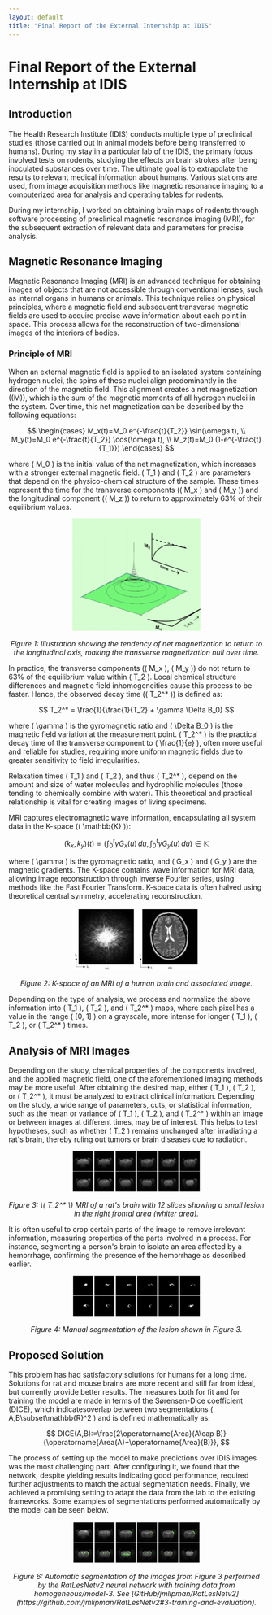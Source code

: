 ```yaml
---
layout: default
title: "Final Report of the External Internship at IDIS"
---
```


# Final Report of the External Internship at IDIS

## Introduction
The Health Research Institute (IDIS) conducts multiple type of preclinical studies (those carried out in animal models before being transferred to humans). During my stay in a particular lab of the IDIS, the primary focus involved tests on rodents, studying the effects on brain strokes after being inoculated substances over time. The ultimate goal is to extrapolate the results to relevant medical information about humans. Various stations are used, from image acquisition methods like magnetic resonance imaging to a computerized area for analysis and operating tables for rodents.

During my internship, I worked on obtaining brain maps of rodents through software processing of preclinical magnetic resonance imaging (MRI), for the subsequent extraction of relevant data and parameters for precise analysis.

## Magnetic Resonance Imaging

Magnetic Resonance Imaging (MRI) is an advanced technique for obtaining images of objects that are not accessible through conventional lenses, such as internal organs in humans or animals. This technique relies on physical principles, where a magnetic field and subsequent transverse magnetic fields are used to acquire precise wave information about each point in space. This process allows for the reconstruction of two-dimensional images of the interiors of bodies.

### Principle of MRI

When an external magnetic field is applied to an isolated system containing hydrogen nuclei, the spins of these nuclei align predominantly in the direction of the magnetic field. This alignment creates a net magnetization (\(M\)), which is the sum of the magnetic moments of all hydrogen nuclei in the system. Over time, this net magnetization can be described by the following equations:

$$
\begin{cases}
M_x(t)=M_0 e^{-\frac{t}{T_2}} \sin(\omega t), \\
M_y(t)=M_0 e^{-\frac{t}{T_2}} \cos(\omega t), \\
M_z(t)=M_0 (1-e^{-\frac{t}{T_1}})
\end{cases}
$$

where \( M_0 \) is the initial value of the net magnetization, which increases with a stronger external magnetic field. \( T_1 \) and \( T_2 \) are parameters that depend on the physico-chemical structure of the sample. These times represent the time for the transverse components (\( M_x \) and \( M_y \)) and the longitudinal component (\( M_z \)) to return to approximately 63% of their equilibrium values.

<p align="center">
  <img src="../imaxes/mxymz.png" alt="Figure 1" style="max-width: 50%;">
</p>
<p align="center">
  <em>Figure 1: Illustration showing the tendency of net magnetization to return to the longitudinal axis, making the transverse magnetization null over time.</em>
</p>

In practice, the transverse components (\( M_x \), \( M_y \)) do not return to 63% of the equilibrium value within \( T_2 \). Local chemical structure differences and magnetic field inhomogeneities cause this process to be faster. Hence, the observed decay time (\( T_2^* \)) is defined as:

$$
T_2^* = \frac{1}{\frac{1}{T_2} + \gamma \Delta B_0}
$$

where \( \gamma \) is the gyromagnetic ratio and \( \Delta B_0 \) is the magnetic field variation at the measurement point. \( T_2^* \) is the practical decay time of the transverse component to \( \frac{1}{e} \), often more useful and reliable for studies, requiring more uniform magnetic fields due to greater sensitivity to field irregularities.

Relaxation times \( T_1 \) and \( T_2 \), and thus \( T_2^* \), depend on the amount and size of water molecules and hydrophilic molecules (those tending to chemically combine with water). This theoretical and practical relationship is vital for creating images of living specimens.

MRI captures electromagnetic wave information, encapsulating all system data in the K-space (\( \mathbb{K} \)):

$$
(k_x, k_y)(t) = \left( \int_{0}^{t} \gamma G_x(u) \, du, \int_{0}^{t} \gamma G_y(u) \, du \right) \in \mathbb{K}
$$

where \( \gamma \) is the gyromagnetic ratio, and \( G_x \) and \( G_y \) are the magnetic gradients. The K-space contains wave information for MRI data, allowing image reconstruction through inverse Fourier series, using methods like the Fast Fourier Transform. K-space data is often halved using theoretical central symmetry, accelerating reconstruction.

<p align="center">
  <img src="../imaxes/kespacio.png" alt="Figure 2" style="max-width: 50%;">
</p>
<p align="center">
  <em>Figure 2: K-space of an MRI of a human brain and associated image.</em>
</p>

Depending on the type of analysis, we process and normalize the above information into \( T_1 \), \( T_2 \), and \( T_2^* \) maps, where each pixel has a value in the range \( [0, 1] \) on a grayscale, more intense for longer \( T_1 \), \( T_2 \), or \( T_2^* \) times.


## Analysis of MRI Images
Depending on the study, chemical properties of the components involved, and the applied magnetic field, one of the aforementioned imaging methods may be more useful. After obtaining the desired map, either \( T_1 \), \( T_2 \), or \( T_2^* \), it must be analyzed to extract clinical information. Depending on the study, a wide range of parameters, cuts, or statistical information, such as the mean or variance of \( T_1 \), \( T_2 \), and \( T_2^* \) within an image or between images at different times, may be of interest. This helps to test hypotheses, such as whether \( T_2 \) remains unchanged after irradiating a rat's brain, thereby ruling out tumors or brain diseases due to radiation.

<p align="center">
  <img src="../imaxes/scan.png" alt="Figure 3" style="max-width: 50%;">
</p>
<p align="center">
  <em>Figure 3: \( T_2^* \) MRI of a rat's brain with 12 slices showing a small lesion in the right frontal area (whiter area).</em>
</p>

It is often useful to crop certain parts of the image to remove irrelevant information, measuring properties of the parts involved in a process. For instance, segmenting a person's brain to isolate an area affected by a hemorrhage, confirming the presence of the hemorrhage as described earlier.

<p align="center">
  <img src="../imaxes/segmentadomanual.png" alt="Figure 4" style="max-width: 50%;">
</p>
<p align="center">
  <em>Figure 4: Manual segmentation of the lesion shown in Figure 3.</em>
</p>

## Proposed Solution
This problem has had satisfactory solutions for humans for a long time. Solutions for rat and mouse brains are more recent and still far from ideal, but currently provide better results. The measures both for fit and for training the model are made in terms of the Sørensen-Dice coefficient (DICE), which indicatesoverlap between two segmentations \( A,B\subset\mathbb{R}^2 \) and is defined mathematically as:

$$
DICE(A,B):=\frac{2\operatorname{Area}(A\cap B)}{\operatorname{Area(A)+\operatorname{Area}(B)}},
$$

The process of setting up the model to make predictions over IDIS images was the most challenging part. After configuring it, we found that the network, despite yielding results indicating good performance, required further adjustments to match the actual segmentation needs. Finally, we achieved a promising setting to adapt the data from the lab to the existing frameworks. Some examples of segmentations performed automatically by the model can be seen below.

<p align="center">
  <img src="../imaxes/segmentadoauto.png" alt="Figure 6" style="max-width: 50%;">
</p>
<p align="center">
  <em>Figure 6: Automatic segmentation of the images from Figure 3 performed by the RatLesNetv2 neural network with training data from homogeneous/model-3. See [GitHub/jmlipman/RatLesNetv2](https://github.com/jmlipman/RatLesNetv2#3-training-and-evaluation).</em>
</p>
